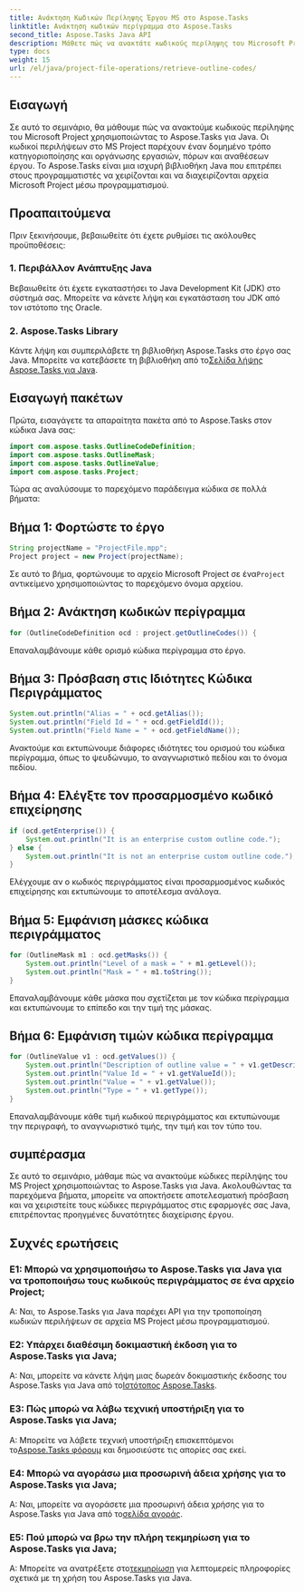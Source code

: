 ```yaml
---
title: Ανάκτηση Κωδικών Περίληψης Έργου MS στο Aspose.Tasks
linktitle: Ανάκτηση κωδικών περίγραμμα στο Aspose.Tasks
second_title: Aspose.Tasks Java API
description: Μάθετε πώς να ανακτάτε κωδικούς περίληψης του Microsoft Project μέσω προγραμματισμού χρησιμοποιώντας το Aspose.Tasks για Java. Βελτιώστε τις δυνατότητες διαχείρισης του έργου σας.
type: docs
weight: 15
url: /el/java/project-file-operations/retrieve-outline-codes/
---
```

## Εισαγωγή
Σε αυτό το σεμινάριο, θα μάθουμε πώς να ανακτούμε κωδικούς περίληψης του Microsoft Project χρησιμοποιώντας το Aspose.Tasks για Java. Οι κωδικοί περιλήψεων στο MS Project παρέχουν έναν δομημένο τρόπο κατηγοριοποίησης και οργάνωσης εργασιών, πόρων και αναθέσεων έργου. Το Aspose.Tasks είναι μια ισχυρή βιβλιοθήκη Java που επιτρέπει στους προγραμματιστές να χειρίζονται και να διαχειρίζονται αρχεία Microsoft Project μέσω προγραμματισμού.
## Προαπαιτούμενα
Πριν ξεκινήσουμε, βεβαιωθείτε ότι έχετε ρυθμίσει τις ακόλουθες προϋποθέσεις:
### 1. Περιβάλλον Ανάπτυξης Java
Βεβαιωθείτε ότι έχετε εγκαταστήσει το Java Development Kit (JDK) στο σύστημά σας. Μπορείτε να κάνετε λήψη και εγκατάσταση του JDK από τον ιστότοπο της Oracle.
### 2. Aspose.Tasks Library
 Κάντε λήψη και συμπεριλάβετε τη βιβλιοθήκη Aspose.Tasks στο έργο σας Java. Μπορείτε να κατεβάσετε τη βιβλιοθήκη από το[Σελίδα λήψης Aspose.Tasks για Java](https://releases.aspose.com/tasks/java/).
## Εισαγωγή πακέτων
Πρώτα, εισαγάγετε τα απαραίτητα πακέτα από το Aspose.Tasks στον κώδικα Java σας:
```java
import com.aspose.tasks.OutlineCodeDefinition;
import com.aspose.tasks.OutlineMask;
import com.aspose.tasks.OutlineValue;
import com.aspose.tasks.Project;
```
Τώρα ας αναλύσουμε το παρεχόμενο παράδειγμα κώδικα σε πολλά βήματα:
## Βήμα 1: Φορτώστε το έργο
```java
String projectName = "ProjectFile.mpp";
Project project = new Project(projectName);
```
 Σε αυτό το βήμα, φορτώνουμε το αρχείο Microsoft Project σε ένα`Project` αντικείμενο χρησιμοποιώντας το παρεχόμενο όνομα αρχείου.
## Βήμα 2: Ανάκτηση κωδικών περίγραμμα
```java
for (OutlineCodeDefinition ocd : project.getOutlineCodes()) {
```
Επαναλαμβάνουμε κάθε ορισμό κώδικα περίγραμμα στο έργο.
## Βήμα 3: Πρόσβαση στις Ιδιότητες Κώδικα Περιγράμματος
```java
System.out.println("Alias = " + ocd.getAlias());
System.out.println("Field Id = " + ocd.getFieldId());
System.out.println("Field Name = " + ocd.getFieldName());
```
Ανακτούμε και εκτυπώνουμε διάφορες ιδιότητες του ορισμού του κώδικα περίγραμμα, όπως το ψευδώνυμο, το αναγνωριστικό πεδίου και το όνομα πεδίου.
## Βήμα 4: Ελέγξτε τον προσαρμοσμένο κωδικό επιχείρησης
```java
if (ocd.getEnterprise()) {
    System.out.println("It is an enterprise custom outline code.");
} else {
    System.out.println("It is not an enterprise custom outline code.");
}
```
Ελέγχουμε αν ο κωδικός περιγράμματος είναι προσαρμοσμένος κωδικός επιχείρησης και εκτυπώνουμε το αποτέλεσμα ανάλογα.
## Βήμα 5: Εμφάνιση μάσκες κώδικα περιγράμματος
```java
for (OutlineMask m1 : ocd.getMasks()) {
    System.out.println("Level of a mask = " + m1.getLevel());
    System.out.println("Mask = " + m1.toString());
}
```
Επαναλαμβάνουμε κάθε μάσκα που σχετίζεται με τον κώδικα περίγραμμα και εκτυπώνουμε το επίπεδο και την τιμή της μάσκας.
## Βήμα 6: Εμφάνιση τιμών κώδικα περίγραμμα
```java
for (OutlineValue v1 : ocd.getValues()) {
    System.out.println("Description of outline value = " + v1.getDescription());
    System.out.println("Value Id = " + v1.getValueId());
    System.out.println("Value = " + v1.getValue());
    System.out.println("Type = " + v1.getType());
}
```
Επαναλαμβάνουμε κάθε τιμή κωδικού περιγράμματος και εκτυπώνουμε την περιγραφή, το αναγνωριστικό τιμής, την τιμή και τον τύπο του.
## συμπέρασμα
Σε αυτό το σεμινάριο, μάθαμε πώς να ανακτούμε κώδικες περίληψης του MS Project χρησιμοποιώντας το Aspose.Tasks για Java. Ακολουθώντας τα παρεχόμενα βήματα, μπορείτε να αποκτήσετε αποτελεσματική πρόσβαση και να χειριστείτε τους κώδικες περιγράμματος στις εφαρμογές σας Java, επιτρέποντας προηγμένες δυνατότητες διαχείρισης έργου.
## Συχνές ερωτήσεις
### Ε1: Μπορώ να χρησιμοποιήσω το Aspose.Tasks για Java για να τροποποιήσω τους κωδικούς περιγράμματος σε ένα αρχείο Project;
Α: Ναι, το Aspose.Tasks για Java παρέχει API για την τροποποίηση κωδικών περιλήψεων σε αρχεία MS Project μέσω προγραμματισμού.
### Ε2: Υπάρχει διαθέσιμη δοκιμαστική έκδοση για το Aspose.Tasks για Java;
 Α: Ναι, μπορείτε να κάνετε λήψη μιας δωρεάν δοκιμαστικής έκδοσης του Aspose.Tasks για Java από το[Ιστότοπος Aspose.Tasks](https://releases.aspose.com/).
### Ε3: Πώς μπορώ να λάβω τεχνική υποστήριξη για το Aspose.Tasks για Java;
 Α: Μπορείτε να λάβετε τεχνική υποστήριξη επισκεπτόμενοι το[Aspose.Tasks φόρουμ](https://forum.aspose.com/c/tasks/15) και δημοσιεύστε τις απορίες σας εκεί.
### Ε4: Μπορώ να αγοράσω μια προσωρινή άδεια χρήσης για το Aspose.Tasks για Java;
 Α: Ναι, μπορείτε να αγοράσετε μια προσωρινή άδεια χρήσης για το Aspose.Tasks για Java από το[σελίδα αγοράς](https://purchase.aspose.com/temporary-license/).
### Ε5: Πού μπορώ να βρω την πλήρη τεκμηρίωση για το Aspose.Tasks για Java;
 Α: Μπορείτε να ανατρέξετε στο[τεκμηρίωση](https://reference.aspose.com/tasks/java/) για λεπτομερείς πληροφορίες σχετικά με τη χρήση του Aspose.Tasks για Java.